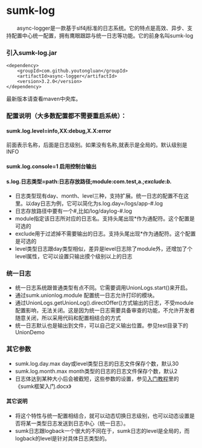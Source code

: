# sumk-log
&emsp;&emsp;async-logger是一款基于slf4j标准的日志系统。它的特点是高效、异步、支持配置中心统一配置，拥有鹰眼跟踪与统一日志等功能。它的前身名叫sumk-log

### 引入sumk-log.jar
```
<dependency>
    <groupId>com.github.youtongluan</groupId>
    <artifactId>async-logger</artifactId>
    <version>3.2.0</version>
</dependency>
```
最新版本请查看maven中央库。

### 配置说明（大多数配置都不需要重启系统）：


#### sumk.log.level=info,XX:debug,X.X:error
前面表示名称，后面是日志级别。如果没有名称,就表示是全局的。默认级别是INFO

#### sumk.log.console=1 启用控制台输出

#### s.log.日志类型=path:日志存放路径;module:com.test,a.*;exclude:b.*
* 日志类型现有day、month、level三种，支持扩展。统一日志的配置不在这里。以day日志为例，它可以简化为s.log.day=/logs/app-#.log
* 日志存放路径中要有一个#,比如/log/daylog-#.log
* module指定该日志所对应的日志名。支持头尾出现*作为通配符。这个配置是可选的
* exclude用于过滤掉不需要输出的日志。支持头尾出现*作为通配符。这个配置是可选的
* level类型日志跟day类型相似，差异是level日志除了module外，还增加了个level属性，它可以设置只输出摸个级别以上的日志

### 统一日志
* 统一日志系统跟普通类型有点不同。它需要调用UnionLogs.start()来开启。
* 通过sumk.unionlog.module 配置统一日志允许打印的模块。
* 通过UnionLogs.getUnionLog().directOffer()方式输出的日志，不受module配置影响，无法关闭。这是因为统一日志需要具备审查的功能，不允许开发者随意关闭，所以采用代码和配置相结合的方式
* 统一日志默认也是输出到文件，可以自己定义输出位置。参见test目录下的UnionDemo

### 其它参数
* sumk.log.day.max day或level类型日志的日志文件保存个数，默认30
* sumk.log.month.max month类型的日志的日志文件保存个数，默认2
* 日志体达到某种大小后会被截短，这些参数的设置，参见[入门教程](https://github.com/youtongluan/sumk-server-demo)里的《sumk框架入门.docx》


#### 其它说明
* 将这个特性与统一配置相结合，就可以动态切换日志级别，也可以动态设置是否将某一类型日志发送到日志中心（统一日志）。
* sumk日志跟logback一个很大的不同在于，sumk日志的level是全局的，而logback的level是针对具体日志类型的。


